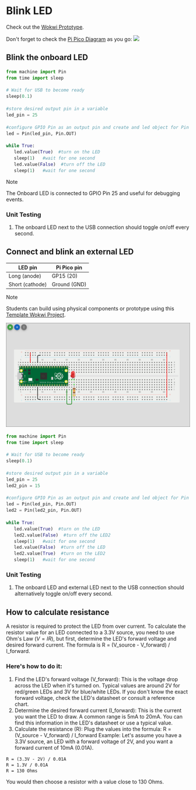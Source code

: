 # Blink LED

Check out the [Wokwi Prototype](https://wokwi.com/projects/431255576341310465).

Don't forget to check the [Pi Pico Diagram](../Raspberry-Pi-Pico-pinout-diagram.svg) as you go:
![](../Raspberry-Pi-Pico-pinout-diagram.svg)

## Blink the onboard LED

```python
from machine import Pin
from time import sleep

# Wait for USB to become ready
sleep(0.1)

#store desired output pin in a variable
led_pin = 25

#configure GPIO Pin as an output pin and create and led object for Pin class
led = Pin(led_pin, Pin.OUT)

while True:
   led.value(True)  #turn on the LED
   sleep(1)   #wait for one second
   led.value(False)  #turn off the LED
   sleep(1)   #wait for one second
```

> [!Note]
> The Onboard LED is connected to GPIO Pin 25 and useful for debugging events.

### Unit Testing

1. The onboard LED next to the USB connection should toggle on/off every second.

## Connect and blink an external LED

| LED pin         | Pi Pico pin  |
| --------------- | ------------ |
| Long (anode)    | GP15 (20)    |
| Short (cathode) | Ground (GND) |

> [!Note]
> Students can build using physical components or prototype using this [Template Wokwi Project](https://wokwi.com/projects/433242006092880897).

![](images/blink_led.png)

```python
from machine import Pin
from time import sleep

# Wait for USB to become ready
sleep(0.1)

#store desired output pin in a variable
led_pin = 25
led2_pin = 15

#configure GPIO Pin as an output pin and create and led object for Pin class
led = Pin(led_pin, Pin.OUT)
led2 = Pin(led2_pin, Pin.OUT)

while True:
   led.value(True)  #turn on the LED
   led2.value(False)  #turn off the LED2
   sleep(1)   #wait for one second
   led.value(False)  #turn off the LED
   led2.value(True)  #turn on the LED2
   sleep(1)   #wait for one second
```

### Unit Testing

1. The onboard LED and external LED next to the USB connection should alternatively toggle on/off every second.

## How to calculate resistance

A resistor is required to protect the LED from over current. To calculate the resistor value for an LED connected to a 3.3V source, you need to use Ohm's Law $(V = IR)$, but first, determine the LED's forward voltage and desired forward current. The formula is R = (V_source - V_forward) / I_forward.

### Here's how to do it:

1. Find the LED's forward voltage (V_forward):
   This is the voltage drop across the LED when it's turned on. Typical values are around 2V for red/green LEDs and 3V for blue/white LEDs. If you don't know the exact forward voltage, check the LED's datasheet or consult a reference chart.
2. Determine the desired forward current (I_forward):
   This is the current you want the LED to draw. A common range is 5mA to 20mA. You can find this information in the LED's datasheet or use a typical value.
3. Calculate the resistance (R):
   Plug the values into the formula: R = (V_source - V_forward) / I_forward
   Example: Let's assume you have a 3.3V source, an LED with a forward voltage of 2V, and you want a forward current of 10mA (0.01A).

```
R = (3.3V - 2V) / 0.01A
R = 1.3V / 0.01A
R = 130 Ohms
```

You would then choose a resistor with a value close to 130 Ohms.
